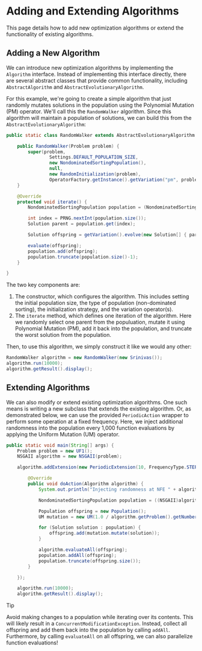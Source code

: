 # Adding and Extending Algorithms

This page details how to add new optimization algorithms or extend the functionality of existing algorithms.

## Adding a New Algorithm

We can introduce new optimization algorithms by implementing the `Algorithm` interface.  Instead of
implementing this interface directly, there are several abstract classes that provide common functionality, including
`AbstractAlgorithm` and `AbstractEvolutionaryAlgorithm`.

For this example, we're going to create a simple algorithm that just randomly mutates solutions in the population
using the Polynomial Mutation (PM) operator.  We'll call this the `RandomWalker` algorithm.  Since this algorithm
will maintain a population of solutions, we can build this from the `AbstractEvolutionaryAlgorithm`:

<!-- java:examples/org/moeaframework/examples/algorithm/NewAlgorithmExample.java [36:65] -->

```java
public static class RandomWalker extends AbstractEvolutionaryAlgorithm {

    public RandomWalker(Problem problem) {
        super(problem,
                Settings.DEFAULT_POPULATION_SIZE,
                new NondominatedSortingPopulation(),
                null,
                new RandomInitialization(problem),
                OperatorFactory.getInstance().getVariation("pm", problem));
    }

    @Override
    protected void iterate() {
        NondominatedSortingPopulation population = (NondominatedSortingPopulation)getPopulation();

        int index = PRNG.nextInt(population.size());
        Solution parent = population.get(index);

        Solution offspring = getVariation().evolve(new Solution[] { parent })[0];

        evaluate(offspring);
        population.add(offspring);
        population.truncate(population.size()-1);
    }

}
```

The two key components are:

1. The constructor, which configures the algorithm.  This includes setting the initial population size, the type of
   population (non-dominated sorting), the initialization strategy, and the variation operator(s).
2. The `iterate` method, which defines one iteration of the algorithm.  Here we randomly select one parent from the
   populuation, mutate it using Polynomial Mutation (PM), add it back into the population, and truncate the worst
   solution from the population.

Then, to use this algorithm, we simply construct it like we would any other:

<!-- java:examples/org/moeaframework/examples/algorithm/NewAlgorithmExample.java [68:70] -->

```java
RandomWalker algorithm = new RandomWalker(new Srinivas());
algorithm.run(10000);
algorithm.getResult().display();
```

## Extending Algorithms

We can also modify or extend existing optimization algorithms.  One such means is writing a new subclass that extends
the existing algorithm.  Or, as demonstrated below, we can use the provided `PeriodicAction` wrapper to perform
some operation at a fixed frequency.  Here, we inject additional randomness into the population every 1,000 function
evaluations by applying the Uniform Mutation (UM) operator.

<!-- java:examples/org/moeaframework/examples/algorithm/PeriodicActionExample.java [40-67] -->

```java
public static void main(String[] args) {
    Problem problem = new UF1();
    NSGAII algorithm = new NSGAII(problem);

    algorithm.addExtension(new PeriodicExtension(10, FrequencyType.STEPS) {

        @Override
        public void doAction(Algorithm algorithm) {
            System.out.println("Injecting randomness at NFE " + algorithm.getNumberOfEvaluations());

            NondominatedSortingPopulation population = ((NSGAII)algorithm).getPopulation();

            Population offspring = new Population();
            UM mutation = new UM(1.0 / algorithm.getProblem().getNumberOfVariables());

            for (Solution solution : population) {
                offspring.add(mutation.mutate(solution));
            }

            algorithm.evaluateAll(offspring);
            population.addAll(offspring);
            population.truncate(offspring.size());
        }

    });

    algorithm.run(10000);
    algorithm.getResult().display();
```

> [!TIP]
> Avoid making changes to a population while iterating over its contents.  This will likely result in a 
> `ConcurrentModificationException`.  Instead, collect all offspring and add them back into the population by
> calling `addAll`.  Furthermore, by calling `evaluateAll` on all offspring, we can also parallelize function
> evaluations!
